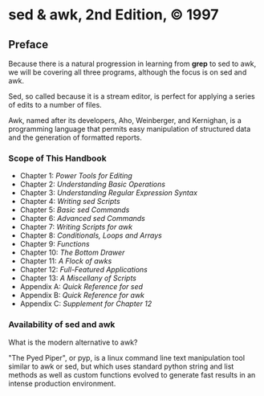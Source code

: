 # sed & awk, 2nd Edition, © 1997

## Preface

Because there is a natural progression in learning from **grep** to sed to awk, we will be covering all three programs, although the focus is on sed and awk.

Sed, so called because it is a stream editor, is perfect for applying a series of edits to a number of files.

Awk, named after its developers, Aho, Weinberger, and Kernighan, is a programming language that permits easy manipulation of structured data and the generation of formatted reports.

### Scope of This Handbook

* Chapter 1: _Power Tools for Editing_
* Chapter 2: _Understanding Basic Operations_
* Chapter 3: _Understanding Regular Expression Syntax_
* Chapter 4: _Writing sed Scripts_
* Chapter 5: _Basic sed Commands_
* Chapter 6: _Advanced sed Commands_
* Chapter 7: _Writing Scripts for awk_
* Chapter 8: _Conditionals, Loops and Arrays_
* Chapter 9: _Functions_
* Chapter 10: _The Bottom Drawer_
* Chapter 11: _A Flock of awks_
* Chapter 12: _Full-Featured Applications_
* Chapter 13: _A Miscellany of Scripts_
* Appendix A: _Quick Reference for sed_
* Appendix B: _Quick Reference for awk_
* Appendix C: _Supplement for Chapter 12_

### Availability of sed and awk

What is the modern alternative to awk?

"The Pyed Piper", or pyp, is a linux command line text manipulation tool similar to awk or sed, but which uses standard python string and list methods as well as custom functions evolved to generate fast results in an intense production environment.